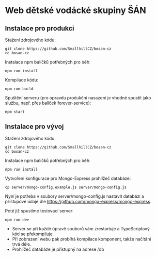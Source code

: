 # Web dětské vodácké skupiny ŠÁN

## Instalace pro produkci

Stažení zdrojového kódu:
```
git clone https://github.com/SmallhillCZ/bosan-cz
cd bosan-cz
```

Instalace npm balíčků potřebných pro běh:

```
npm run install
```

Kompilace kódu:
```
npm run build
```

Spuštění serveru (pro opravdu produkční nasazení je vhodné spustit jako službu, např. přes balíček forever-service):
```
npm start
```

## Instalace pro vývoj

Stažení zdrojového kódu:

```
git clone https://github.com/SmallhillCZ/bosan-cz
cd bosan-cz
```

Instalace npm balíčků potřebných pro běh:

```
npm run install
```

Vytvoření konfigurace pro Mongo-Express prohlížeč databáze:

```
cp server/mongo-config.example.js server/mongo-config.js
```

Nyní je potřeba v soubory server/mongo-config.js nastavit databázi a přístupové údaje dle https://github.com/mongo-express/mongo-express.

Poté již spustíme testovací server:

```
npm run dev
```

 - Server se při každé úpravě souborů sám zrestartuje a TypeScriptový kód se překompiluje.
 - Při zobrazení webu pak probíhá kompilace komponent, takže načítání trvá déle.
 - Prohlížeč databáze je přístupný na adrese /db
